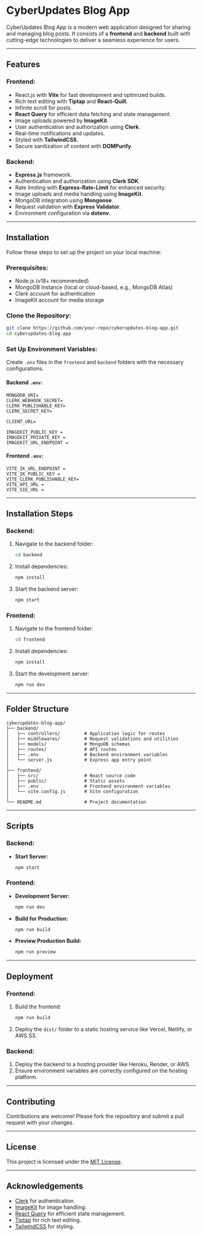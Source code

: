 # CyberUpdates Blog App

CyberUpdates Blog App is a modern web application designed for sharing and managing blog posts. It consists of a **frontend** and **backend** built with cutting-edge technologies to deliver a seamless experience for users.

---

## Features

### Frontend:
- React.js with **Vite** for fast development and optimized builds.
- Rich text editing with **Tiptap** and **React-Quill**.
- Infinite scroll for posts.
- **React Query** for efficient data fetching and state management.
- Image uploads powered by **ImageKit**.
- User authentication and authorization using **Clerk**.
- Real-time notifications and updates.
- Styled with **TailwindCSS**.
- Secure sanitization of content with **DOMPurify**.

### Backend:
- **Express.js** framework.
- Authentication and authorization using **Clerk SDK**.
- Rate limiting with **Express-Rate-Limit** for enhanced security.
- Image uploads and media handling using **ImageKit**.
- MongoDB integration using **Mongoose**.
- Request validation with **Express Validator**.
- Environment configuration via **dotenv**.

---

## Installation

Follow these steps to set up the project on your local machine:

### Prerequisites:
- Node.js (v18+ recommended)
- MongoDB instance (local or cloud-based, e.g., MongoDB Atlas)
- Clerk account for authentication
- ImageKit account for media storage

### Clone the Repository:
```bash
git clone https://github.com/your-repo/cyberupdates-blog-app.git
cd cyberupdates-blog-app
```

### Set Up Environment Variables:
Create `.env` files in the `frontend` and `backend` folders with the necessary configurations.

#### Backend `.env`:
```env
MONGODB_URI=
CLERK_WEBHOOK_SECRET= 
CLERK_PUBLISHABLE_KEY= 
CLERK_SECRET_KEY= 

CLIENT_URL=

IMAGEKIT_PUBLIC_KEY =
IMAGEKIT_PRIVATE_KEY = 
IMAGEKIT_URL_ENDPOINT = 
```

#### Frontend `.env`:
```env
VITE_IK_URL_ENDPOINT = 
VITE_IK_PUBLIC_KEY =
VITE_CLERK_PUBLISHABLE_KEY=
VITE_API_URL = 
VITE_SIE_URL = 
```

---

## Installation Steps

### Backend:
1. Navigate to the backend folder:
   ```bash
   cd backend
   ```
2. Install dependencies:
   ```bash
   npm install
   ```
3. Start the backend server:
   ```bash
   npm start
   ```

### Frontend:
1. Navigate to the frontend folder:
   ```bash
   cd frontend
   ```
2. Install dependencies:
   ```bash
   npm install
   ```
3. Start the development server:
   ```bash
   npm run dev
   ```

---

## Folder Structure

```
cyberupdates-blog-app/
├── backend/
│   ├── controllers/         # Application logic for routes
│   ├── middlewares/         # Request validations and utilities
│   ├── models/              # MongoDB schemas
│   ├── routes/              # API routes
│   ├── .env                 # Backend environment variables
│   └── server.js            # Express app entry point
│
├── frontend/
│   ├── src/                 # React source code
│   ├── public/              # Static assets
│   ├── .env                 # Frontend environment variables
│   └── vite.config.js       # Vite configuration
│
└── README.md                # Project documentation
```

---

## Scripts

### Backend:
- **Start Server:**
  ```bash
  npm start
  ```

### Frontend:
- **Development Server:**
  ```bash
  npm run dev
  ```
- **Build for Production:**
  ```bash
  npm run build
  ```
- **Preview Production Build:**
  ```bash
  npm run preview
  ```

---

## Deployment

### Frontend:
1. Build the frontend:
   ```bash
   npm run build
   ```
2. Deploy the `dist/` folder to a static hosting service like Vercel, Netlify, or AWS S3.

### Backend:
1. Deploy the backend to a hosting provider like Heroku, Render, or AWS.
2. Ensure environment variables are correctly configured on the hosting platform.

---

## Contributing

Contributions are welcome! Please fork the repository and submit a pull request with your changes.

---

## License

This project is licensed under the [MIT License](LICENSE).

---

## Acknowledgements

- [Clerk](https://clerk.dev) for authentication.
- [ImageKit](https://imagekit.io) for image handling.
- [React Query](https://tanstack.com/query) for efficient state management.
- [Tiptap](https://tiptap.dev) for rich text editing.
- [TailwindCSS](https://tailwindcss.com) for styling.
